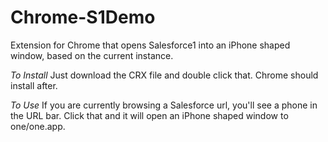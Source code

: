 Chrome-S1Demo
=============

Extension for Chrome that opens Salesforce1 into an iPhone shaped window, based on the current instance.

*To Install*
Just download the CRX file and double click that.  Chrome should install after.

*To Use*
If you are currently browsing a Salesforce url, you'll see a phone in the URL bar.  Click that and it will open an iPhone shaped window to one/one.app.
